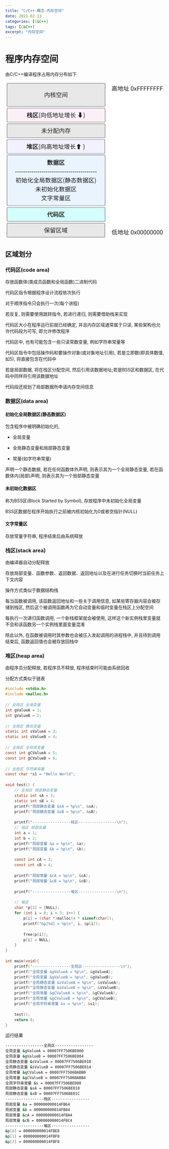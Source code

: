 ```yaml
---
title: "C/C++-概念-内存空间"
date: 2021-02-13
categories: [C&C++]
tags: [C&C++]
excerpt: "内存空间"
---
```


# 程序内存空间

由C/C++编译程序占用内存分布如下

![](/Resource/Imgur/202407070152_1.svg)

## 区域划分

### 代码区(code area)

存放函数体(类成员函数和全局函数)二进制代码

代码区指令根据程序设计流程依次执行

对于顺序指令只会执行一次(每个进程)

若反复, 则需要使用跳转指令, 若进行递归, 则需要借助栈来实现

代码区大小在程序运行前就已经确定, 并且内存区域通常属于只读, 某些架构也允许代码段为可写, 即允许修改程序

代码区中, 也有可能包含一些只读常数变量, 例如字符串常量等

代码区指令中包括操作码和要操作对象(或对象地址引用), 若是立即数(即具体数值, 如5), 将直接包含在代码中

若是局部数据, 将在栈区分配空间, 然后引用该数据地址;若是BSS区和数据区, 在代码中同样将引用该数据地址

代码段还规划了局部数据所申请内存空间信息

### 数据区(data area)

#### 初始化全局数据区(静态数据区)

包含程序中被明确初始化的,

- 全局变量

- 全局静态变量和局部静态变量

- 常量(如字符串常量)

声明一个静态数据, 若在任何函数体外声明, 则表示其为一个全局静态变量, 若在函数体内(局部)声明, 则表示其为一个局部静态变量

#### 未初始化数据区

称为BSS区(Block Started by Symbol), 存放程序中未初始化全局变量

BSS区数据在程序开始执行之前被内核初始化为0或者空指针(NULL)

#### 文字常量区

存放常量字符串, 程序结束后由系统释放

### 栈区(stack area)

由编译器自动分配释放

存放局部变量、函数参数、返回数据、返回地址以及在进行任务切换时当前任务上下文内容

操作方式类似于数据结构栈

每当函数被调用, 该函数返回地址和一些关于调用信息, 如某些寄存器内容会被存储到栈区, 然后这个被调用函数再为它自动变量和临时变量在栈区上分配空间

每执行一次递归函数调用, 一个新栈框架就会被使用, 这样这个新实例栈里变量就不会和该函数另一个实例栈里面变量混淆

除此以外, 在函数被调用时其参数也会被压入发起调用的进程栈中, 并且待到调用结束后, 函数返回值也会被存放回栈中

### 堆区(heap area)

由程序员分配释放, 若程序员不释放, 程序结束时可能由系统回收

分配方式类似于链表

```c
#include <stdio.h>
#include <malloc.h>

// 全局区 全局变量
int gValueA = 1;
int gValueB = 2;

// 全局区 静态变量
static int sValueA = 3;
static int sValueB = 4;

// 全局区 全局常变量
const int gCValueA = 5;
const int gCValueB = 6;

// 全局区 字符串常量
const char *s1 = "Hello World";

void test() {
    // 全局区 局部静态变量
    static int sA = 3;
    static int sB = 4;
    printf("局部静态变量 &sA = %p\n", &sA);
    printf("局部静态变量 &sB = %p\n", &sB);

    printf("-----------------栈区-----------------\n");
    // 栈区 局部变量
    int a = 1;
    int b = 2;
    printf("局部变量 &a = %p\n", &a);
    printf("局部变量 &b = %p\n", &b);

    const int cA = 3;
    const int cB = 4;

    printf("局部常量 &cA = %p\n", &cA);
    printf("局部常量 &cB = %p\n", &cB);

    printf("-----------------堆区-----------------\n");

    // 堆区
    char *p[3] = {NULL};
    for (int i = 0; i < 3; i++) {
        p[i] = (char *)malloc(4 * sizeof(char));
        printf("&p[%d] = %p\n", i, &p[i]);

        free(p[i]);
        p[i] = NULL;
    }
}

int main(void){
    printf("-----------------全局区-----------------\n");
    printf("全局变量 &gValueA = %p\n", &gValueA);
    printf("全局变量 &gValueB = %p\n", &gValueB);
    printf("全局静态变量 &sValueA = %p\n", &sValueA);
    printf("全局静态变量 &sValueB = %p\n", &sValueB);
    printf("全局常量 &gCValueA = %p\n", &gCValueA);
    printf("全局常量 &gCValueB = %p\n", &gCValueB);
    printf("全局字符串常量 &s = %p\n", &s1);

    test();
    return 0;
}
```

运行结果

```sh
-----------------全局区-----------------
全局变量 &gValueA = 00007FF7506BE000
全局变量 &gValueB = 00007FF7506BE004
全局静态变量 &sValueA = 00007FF7506BE010
全局静态变量 &sValueB = 00007FF7506BE014
全局常量 &gCValueA = 00007FF7506BABB0
全局常量 &gCValueB = 00007FF7506BABB4
全局字符串常量 &s = 00007FF7506BE008
局部静态变量 &sA = 00007FF7506BE018
局部静态变量 &sB = 00007FF7506BE01C
-----------------栈区-----------------
局部变量 &a = 000000000014FB64
局部变量 &b = 000000000014FB84
局部常量 &cA = 000000000014FBA4
局部常量 &cB = 000000000014FBC4
-----------------堆区-----------------
&p[0] = 000000000014FBE8
&p[1] = 000000000014FBF0
&p[2] = 000000000014FBF8
```